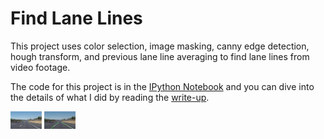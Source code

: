# Find Lane Lines
This project uses color selection, image masking, canny edge detection, hough transform, and previous lane line averaging to find lane lines from video footage. 

The code for this project is in the [IPython Notebook](P1.ipynb) and you can dive into the details of what I did by reading the [write-up](sdcnd_lane_finding.md).

<img src="https://github.com/jeffwen/sdcnd_find_lanes/blob/master/test_images/solidWhiteCurve.jpg" width="50">

<img src="https://github.com/jeffwen/sdcnd_find_lanes/blob/master/test_images/solidWhiteCurve_processed.jpg" width="50">


